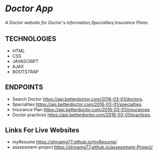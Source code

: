 # *Doctor App*

###### A Doctor website for Doctor's information,Specialties,Insurance Plans.


## TECHNOLOGIES
* HTML
* CSS
* JAVASCRIPT
* AJAX
* BOOTSTRAP

## ENDPOINTS
                      

* Search Doctor        https://api.betterdoctor.com/2016-03-01/doctors.
* Specialties          https://api.betterdoctor.com/2016-03-01/specialties.
* Insurance Plan       https://api.betterdoctor.com/2016-03-01/insurances.
* Doctor practices       https://api.betterdoctor.com/2016-03-01/practices.

## Links For Live Websites
* myResume               https://shivamg77.github.io/myResume/
* assessment-project     https://shivamg77.github.io/assessment-Project/
        
